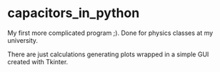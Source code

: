 # capacitors_in_python
My first more complicated program ;). Done for physics classes at my university.

There are just calculations generating plots wrapped in a simple GUI created with Tkinter.
